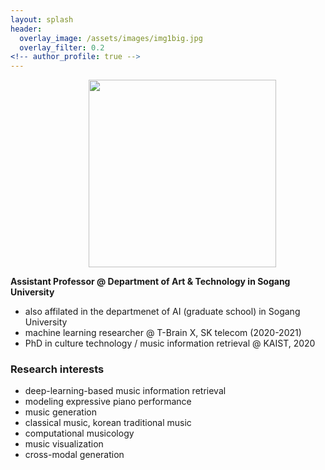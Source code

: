 ```yaml
---
layout: splash
header: 
  overlay_image: /assets/images/img1big.jpg
  overlay_filter: 0.2
<!-- author_profile: true -->
---
```

<figure> 
 <img src="{{ site.url }}{{ site.baseurl }}/assets/images/prof_2022.jpg" style="margin: 0 20% 0 20%; width:300px;display:block">
<!--   <figcaption><italic>Me giving speech as a student representative in the Commemoration of the 49th Anniversary of KAIST</italic></figcaption> -->
</figure> 

<!-- <br> -->

<!-- ![]({{ site.url }}{{ site.baseurl }}/assets/images/dasaem_jeong_profile.jpeg) -->
<!-- {: .half} -->
<!-- <font size="2"><center>Me giving speech as a student representative in the Commemoration of the 49th Anniversary of KAIST </center> </font> -->


**Assistant Professor @ Department of Art & Technology in Sogang University**
- also affilated in the departmenet of AI (graduate school) in Sogang University
- machine learning researcher @ T-Brain X, SK telecom (2020-2021)
- PhD in culture technology / music information retrieval @ KAIST, 2020


### Research interests
- deep-learning-based music information retrieval 
- modeling expressive piano performance
- music generation
- classical music, korean traditional music
- computational musicology
- music visualization 
- cross-modal generation
